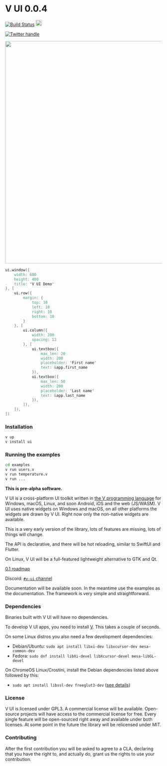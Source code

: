 # V UI 0.0.4

[![Build Status](https://github.com/vlang/ui/workflows/CI/badge.svg)](https://github.com/vlang/ui/commits/master)
<a href='https://patreon.com/vlang'><img src='https://img.shields.io/endpoint.svg?url=https%3A%2F%2Fshieldsio-patreon.vercel.app%2Fapi%3Fusername%3Dvlang%26type%3Dpledges' height='20'></a>

[![Twitter handle][]][twitter badge]

<a href='https://github.com/vlang/ui/blob/master/examples/users.v'>
<img src='https://raw.githubusercontent.com/vlang/ui/c2f802a137b5171dade1d5fdc364cd92d34e3ca7/examples/users/screenshot.png' width=712>
</a>


```v
ui.window({
    width: 600
    height: 400
    title: 'V UI Demo'
}, [
    ui.row({
        margin: {
            top: 10
            left: 10
            right: 10
            bottom: 10
        }
    }, [
        ui.column({
            width: 200
            spacing: 13
        }, [
            ui.textbox({
                max_len: 20
                width: 200
                placeholder: 'First name'
                text: &app.first_name
            }),
            ui.textbox({
                max_len: 50
                width: 200
                placeholder: 'Last name'
                text: &app.last_name
            }),
        ]),
    ]),
])
````

### Installation

```bash
v up
v install ui
```

### Running the examples

```bash
cd examples
v run users.v
v run temperature.v
v run ...
```

**This is pre-alpha software.**

V UI is a cross-platform UI toolkit written in [the V programming language](https://github.com/vlang/v)
for Windows, macOS, Linux, and soon Android, iOS and the web (JS/WASM). V UI
uses native widgets on Windows and macOS, on all other platforms the widgets
are drawn by V UI. Right now only the non-native widgets are available.

This is a very early version of the library, lots of features are missing, lots of things will change.

The API is declarative, and there will be hot reloading, similar to SwiftUI and Flutter.

On Linux, V UI will be a full-featured lightweight alternative to GTK and Qt.

[0.1 roadmap](https://github.com/vlang/ui/issues/31)

Discord: [`#v-ui` channel](https://discord.gg/vlang)

Documentation will be available soon. In the meantime use the examples as the documentation. The framework is very simple and straightforward.

### Dependencies

Binaries built with V UI will have no dependencies.

To develop V UI apps, you need to install [V](https://github.com/vlang/v#installing-v-from-source). This takes a couple of seconds.

On some Linux distros you also need a few development dependencies:
- Debian/Ubuntu: `sudo apt install libxi-dev libxcursor-dev mesa-common-dev`
- Fedora: `sudo dnf install libXi-devel libXcursor-devel mesa-libGL-devel`

On ChromeOS Linux/Crostini, install the Debian dependencies listed above followed by this:
- `sudo apt install libssl-dev freeglut3-dev` ([see details](https://github.com/vlang/ui/issues/316))

### License

V UI is licensed under GPL3. A commercial license will be available.
Open-source projects will have access to the commercial license for free. Every
single feature will be open-sourced right away and available under both
licenses. At some point in the future the library will be relicensed under MIT.

### Contributing

After the first contribution you will be asked to agree to a CLA, declaring that you have the right to, and actually do, grant us the rights to use your contribution.

[twitter handle]: https://img.shields.io/twitter/follow/v_language.svg?style=social&label=Follow
[twitter badge]: https://twitter.com/v_language
